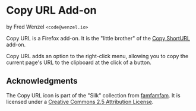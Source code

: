 Copy URL Add-on
===============
by Fred Wenzel ``<code@wenzel.io>``

Copy URL is a Firefox add-on. It is the "little brother" of the [Copy
ShortURL](http://github.com/fwenzel/copy-shorturl/) add-on.

Copy URL adds an option to the right-click menu, allowing you to copy the
current page's URL to the clipboard at the click of a button.

Acknowledgments
---------------
The Copy URL icon is part of the "Silk" collection from
[famfamfam](http://www.famfamfam.com/lab/icons/silk/). It is licensed under
a [Creative Commons 2.5 Attribution License](http://creativecommons.org/licenses/by/2.5/).
